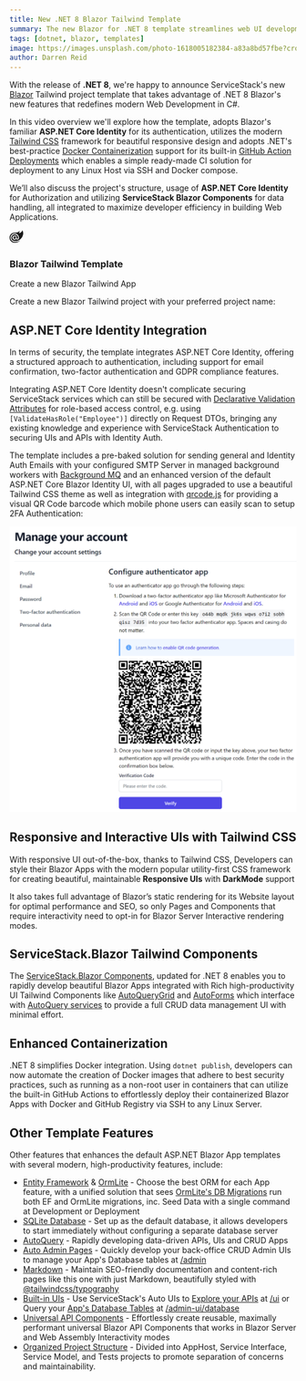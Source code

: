 ```yaml
---
title: New .NET 8 Blazor Tailwind Template
summary: The new Blazor for .NET 8 template streamlines web UI development in C#.
tags: [dotnet, blazor, templates]
image: https://images.unsplash.com/photo-1618005182384-a83a8bd57fbe?crop=entropy&fit=crop&h=1000&w=2000
author: Darren Reid
---
```


With the release of **.NET 8**, we're happy to announce ServiceStack's new [Blazor](https://blazor.web-templates.io/)
Tailwind project template that takes advantage of .NET 8 Blazor's new features that redefines modern Web Development in C#.

In this video overview we'll explore how the template, adopts Blazor's familiar **ASP.NET Core Identity** 
for its authentication, utilizes the modern [Tailwind CSS](https://tailwindcss.com) framework for beautiful responsive design
and adopts .NET's best-practice
[Docker Containerization](https://learn.microsoft.com/en-us/dotnet/core/docker/publish-as-container) support for its built-in
[GitHub Action Deployments](https://blazor.web-templates.io/deploy) which enables a simple ready-made CI solution for deployment to any
Linux Host via SSH and Docker compose.

We’ll also discuss the project's structure, usage of **ASP.NET Core Identity** for Authorization and utilizing
**ServiceStack Blazor Components** for data handling, all integrated to maximize developer efficiency in building Web Applications.

<div class="not-prose mt-16 flex flex-col items-center">
   <div class="flex">
      <svg class="w-28 h-28 text-purple-500" xmlns="http://www.w3.org/2000/svg" width="24" height="24" viewBox="0 0 24 24"><path fill="currentColor" d="M23.834 8.101a13.912 13.912 0 0 1-13.643 11.72a10.105 10.105 0 0 1-1.994-.12a6.111 6.111 0 0 1-5.082-5.761a5.934 5.934 0 0 1 11.867-.084c.025.983-.401 1.846-1.277 1.871c-.936 0-1.374-.668-1.374-1.567v-2.5a1.531 1.531 0 0 0-1.52-1.533H8.715a3.648 3.648 0 1 0 2.695 6.08l.073-.11l.074.121a2.58 2.58 0 0 0 2.2 1.048a2.909 2.909 0 0 0 2.695-3.04a7.912 7.912 0 0 0-.217-1.933a7.404 7.404 0 0 0-14.64 1.603a7.497 7.497 0 0 0 7.308 7.405s.549.05 1.167.035a15.803 15.803 0 0 0 8.475-2.528c.036-.025.072.025.048.061a12.44 12.44 0 0 1-9.69 3.963a8.744 8.744 0 0 1-8.9-8.972a9.049 9.049 0 0 1 3.635-7.247a8.863 8.863 0 0 1 5.229-1.726h2.813a7.915 7.915 0 0 0 5.839-2.578a.11.11 0 0 1 .059-.034a.112.112 0 0 1 .12.053a.113.113 0 0 1 .015.067a7.934 7.934 0 0 1-1.227 3.549a.107.107 0 0 0-.014.06a.11.11 0 0 0 .073.095a.109.109 0 0 0 .062.004a8.505 8.505 0 0 0 5.913-4.876a.155.155 0 0 1 .055-.053a.15.15 0 0 1 .147 0a.153.153 0 0 1 .054.053A10.779 10.779 0 0 1 23.834 8.1zM8.895 11.628a2.188 2.188 0 1 0 2.188 2.188v-2.042a.158.158 0 0 0-.15-.15Z"></path></svg>
   </div>
</div>
<div class="not-prose mt-4 px-4 sm:px-6">
<div class="text-center"><h3 id="blazor-template" class="text-4xl sm:text-5xl md:text-6xl tracking-tight font-extrabold text-gray-900">
    Blazor Tailwind Template
</h3></div>
<div class="py-8 max-w-7xl mx-auto px-4 sm:px-6">
    <lite-youtube class="w-full mx-4 my-4" width="560" height="315" videoid="hqyozHSL0Nk" style="background-image: url('https://img.youtube.com/vi/hqyozHSL0Nk/maxresdefault.jpg')"></lite-youtube>
</div>
</div>

<div class="not-prose relative bg-white dark:bg-black py-4">
    <div class="mx-auto max-w-md px-4 text-center sm:max-w-3xl sm:px-6 lg:max-w-7xl lg:px-8">
        <p class="mt-2 text-3xl font-extrabold tracking-tight text-gray-900 dark:text-gray-50 sm:text-4xl">Create a new Blazor Tailwind App</p>
        <p class="mx-auto mt-5 max-w-prose text-xl text-gray-500"> 
            Create a new Blazor Tailwind project with your preferred project name:
        </p>
    </div>
    <blazor-template repo="NetCoreTemplates/blazor" name="Blazor"></blazor-template>
</div>

## ASP.NET Core Identity Integration

In terms of security, the template integrates ASP.NET Core Identity, offering a structured approach to authentication,
including support for email confirmation, two-factor authentication and GDPR compliance features.

Integrating ASP.NET Core Identity doesn't complicate securing ServiceStack services which can still be secured with
[Declarative Validation Attributes](https://docs.servicestack.net/auth/authentication-and-authorization#declarative-validation-attributes)
for role-based access control, e.g. using `[ValidateHasRole("Employee")]` directly on Request DTOs, bringing any 
existing knowledge and experience with ServiceStack Authentication to securing UIs and APIs with Identity Auth.

The template includes a pre-baked solution for sending general and Identity Auth Emails with your configured SMTP Server
in managed background workers with [Background MQ](https://docs.servicestack.net/background-mq) and an enhanced version of the default 
ASP.NET Core Blazor Identity UI, with all pages upgraded to use a beautiful Tailwind CSS theme as well as integration with 
[qrcode.js](https://davidshimjs.github.io/qrcodejs/) 
for providing a visual QR Code barcode which mobile phone users can easily scan to setup 2FA Authentication:

![](/img/posts/net8-best-blazor/blazor-identityauth-qrcode.png)

## Responsive and Interactive UIs with Tailwind CSS

With responsive UI out-of-the-box, thanks to Tailwind CSS, Developers can style their Blazor Apps with the modern 
popular utility-first CSS framework for creating beautiful, maintainable **Responsive UIs** with **DarkMode** support

It also takes full advantage of Blazor’s static rendering for its Website layout for optimal performance and SEO,
so only Pages and Components that require interactivity need to opt-in for Blazor Server Interactive rendering modes.

## ServiceStack.Blazor Tailwind Components

The [ServiceStack.Blazor Components](https://blazor-gallery.jamstacks.net), updated for .NET 8 enables you to rapidly
develop beautiful Blazor Apps integrated with Rich high-productivity UI Tailwind Components like
[AutoQueryGrid](https://blazor-gallery.servicestack.net/gallery/autoquerygrid) and
[AutoForms](https://blazor-gallery.servicestack.net/gallery/autoform) which interface with
[AutoQuery services](https://docs.servicestack.net/autoquery/) to provide a full CRUD data management UI with minimal effort.

## Enhanced Containerization

.NET 8 simplifies Docker integration. Using `dotnet publish`, developers can now automate the creation of Docker images 
that adhere to best security practices, such as running as a non-root user in containers that can utilize the built-in 
GitHub Actions to effortlessly deploy their containerized Blazor Apps with Docker and GitHub Registry via SSH to any Linux Server.

## Other Template Features

Other features that enhances the default ASP.NET Blazor App templates with several modern, high-productivity features, include:

- [Entity Framework](https://learn.microsoft.com/ef/) & [OrmLite](https://docs.servicestack.net/ormlite/) - Choose the best ORM for each App feature, with a unified solution that sees [OrmLite's DB Migrations](https://docs.servicestack.net/ormlite/db-migrations) run both EF and OrmLite migrations, inc. Seed Data with a single command at Development or Deployment
- [SQLite Database](https://www.sqlite.org) - Set up as the default database, it allows developers to start immediately without configuring a separate database server
- [AutoQuery](https://docs.servicestack.net/autoquery/) - Rapidly developing data-driven APIs, UIs and CRUD Apps
- [Auto Admin Pages](https://www.youtube.com/watch?v=BXjcKkaK-nM) - Quickly develop your back-office CRUD Admin UIs to manage your App's Database tables at [/admin](https://blazor.web-templates.io/admin)
- [Markdown](https://docs.servicestack.net/razor-press/syntax) - Maintain SEO-friendly documentation and content-rich pages like this one with just Markdown, beautifully styled with [@tailwindcss/typography](https://tailwindcss.com/docs/typography-plugin)
- [Built-in UIs](https://servicestack.net/auto-ui) - Use ServiceStack's Auto UIs to [Explore your APIs](https://docs.servicestack.net/api-explorer) at [/ui](https://blazor.web-templates.io/ui/)
  or Query your [App's Database Tables](https://docs.servicestack.net/admin-ui-database) at [/admin-ui/database](https://blazor.web-templates.io/admin-ui/database)
- [Universal API Components](https://youtu.be/Nf5GpfRafo8) - Effortlessly create reusable, maximally performant universal Blazor API Components that works in Blazor Server and Web Assembly Interactivity modes
- [Organized Project Structure](https://docs.servicestack.net/physical-project-structure) - Divided into AppHost, Service Interface, Service Model, and Tests projects to promote separation of concerns and maintainability.